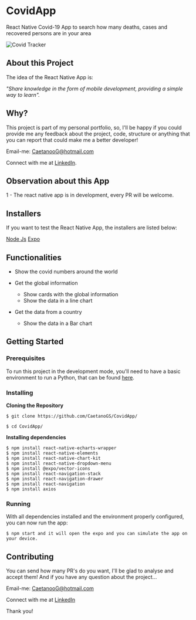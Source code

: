 # CovidApp
React Native Covid-19 App to search how many deaths, cases and recovered persons are in your area

![Covid Tracker](https://user-images.githubusercontent.com/50907344/81361580-05f0df00-90df-11ea-965c-9cef4a0ca34a.png)


## About this Project

The idea of the React Native App is:

_"Share knowledge in the form of mobile development, providing a simple way to learn"._


## Why?

This project is part of my personal portfolio, so, I'll be happy if you could provide me any feedback about the project, code, structure or anything that you can report that could make me a better developer!

Email-me: CaetanooG@hotmail.com

Connect with me at [LinkedIn](https://www.linkedin.com/in/gustavo-caetano-de-souza-00ab0a128/).


## Observation about this App

1 - The react native app is in development, every PR will be welcome.


## Installers

If you want to test the React Native App, the installers are listed below:

[Node Js](https://nodejs.org/en/)
[Expo](https://expo.io/learn)


## Functionalities

- Show the covid numbers around the world

- Get the global information
  - Show cards with the global information
  - Show the data in a line chart

- Get the data from a country
  - Show the data in a Bar chart




## Getting Started

### Prerequisites

To run this project in the development mode, you'll need to have a basic environment to run a Python, that can be found [here](https://code.visualstudio.com/download).

### Installing

**Cloning the Repository**

```
$ git clone https://github.com/CaetanoGS/CovidApp/

$ cd CovidApp/
```

**Installing dependencies**

```
$ npm install react-native-echarts-wrapper
$ npm install react-native-elements
$ npm install react-native-chart-kit
$ npm install react-native-dropdown-menu
$ npm install @expo/vector-icons
$ npm install react-navigation-stack
$ npm install react-navigation-drawer
$ npm install react-navigation
$ npm install axios

```


### Running

With all dependencies installed and the environment properly configured, you can now run the app:


```
$ npm start and it will open the expo and you can simulate the app on your device.
```


## Contributing

You can send how many PR's do you want, I'll be glad to analyse and accept them! And if you have any question about the project...

Email-me: CaetanooG@hotmail.com

Connect with me at [LinkedIn](https://www.linkedin.com/in/gustavo-caetano-de-souza-00ab0a128/)

Thank you!
